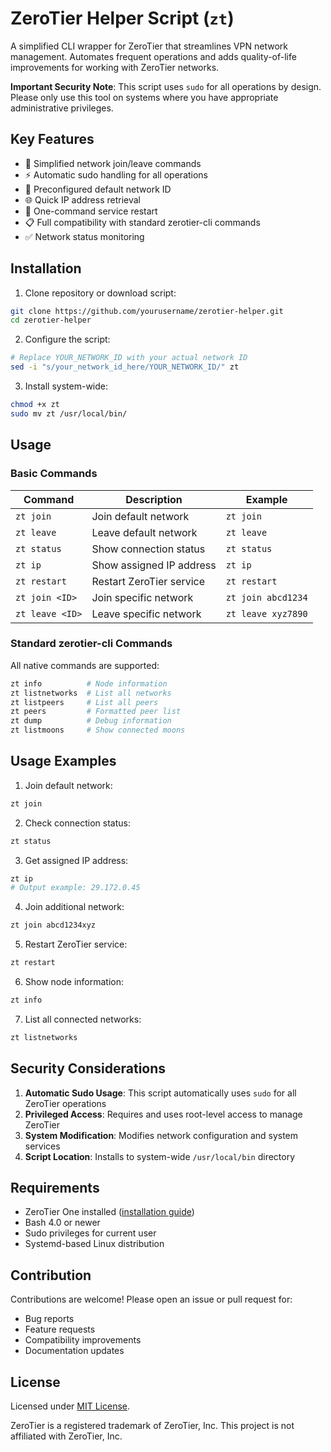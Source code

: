 # ZeroTier Helper Script (`zt`)

A simplified CLI wrapper for ZeroTier that streamlines VPN network management. Automates frequent operations and adds quality-of-life improvements for working with ZeroTier networks.

**Important Security Note**: This script uses `sudo` for all operations by design. Please only use this tool on systems where you have appropriate administrative privileges.

## Key Features

- 🚀 Simplified network join/leave commands
- ⚡ Automatic sudo handling for all operations
- 🔑 Preconfigured default network ID
- 🌐 Quick IP address retrieval
- 🔄 One-command service restart
- 📋 Full compatibility with standard zerotier-cli commands
- ✅ Network status monitoring

## Installation

1. Clone repository or download script:
```bash
git clone https://github.com/yourusername/zerotier-helper.git
cd zerotier-helper
```

2. Configure the script:
```bash
# Replace YOUR_NETWORK_ID with your actual network ID
sed -i "s/your_network_id_here/YOUR_NETWORK_ID/" zt
```

3. Install system-wide:
```bash
chmod +x zt
sudo mv zt /usr/local/bin/
```

## Usage

### Basic Commands

| Command          | Description                                  | Example                     |
|------------------|------------------------------------------|----------------------------|
| `zt join`        | Join default network            | `zt join`                  |
| `zt leave`       | Leave default network            | `zt leave`                 |
| `zt status`      | Show connection status              | `zt status`                |
| `zt ip`          | Show assigned IP address            | `zt ip`                    |
| `zt restart`     | Restart ZeroTier service            | `zt restart`               |
| `zt join <ID>`   | Join specific network            | `zt join abcd1234`         |
| `zt leave <ID>`  | Leave specific network            | `zt leave xyz7890`         |

### Standard zerotier-cli Commands

All native commands are supported:

```bash
zt info          # Node information
zt listnetworks  # List all networks
zt listpeers     # List all peers
zt peers         # Formatted peer list
zt dump          # Debug information
zt listmoons     # Show connected moons
```

## Usage Examples

1. Join default network:
```bash
zt join
```

2. Check connection status:
```bash
zt status
```

3. Get assigned IP address:
```bash
zt ip
# Output example: 29.172.0.45
```

4. Join additional network:
```bash
zt join abcd1234xyz
```

5. Restart ZeroTier service:
```bash
zt restart
```

6. Show node information:
```bash
zt info
```

7. List all connected networks:
```bash
zt listnetworks
```

## Security Considerations

1. **Automatic Sudo Usage**: This script automatically uses `sudo` for all ZeroTier operations
2. **Privileged Access**: Requires and uses root-level access to manage ZeroTier
3. **System Modification**: Modifies network configuration and system services
4. **Script Location**: Installs to system-wide `/usr/local/bin` directory

## Requirements

- ZeroTier One installed ([installation guide](https://www.zerotier.com/download/))
- Bash 4.0 or newer
- Sudo privileges for current user
- Systemd-based Linux distribution

## Contribution

Contributions are welcome! Please open an issue or pull request for:
- Bug reports
- Feature requests
- Compatibility improvements
- Documentation updates

## License

Licensed under [MIT License](LICENSE). 

ZeroTier is a registered trademark of ZeroTier, Inc. This project is not affiliated with ZeroTier, Inc.
